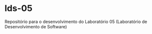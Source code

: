 # lds-05
Repositório para o desenvolvimento do Laboratório 05 (Laboratório de Desenvolvimento de Software)
